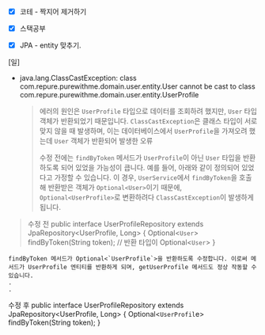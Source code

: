 
- [x] 코테 - 짝지어 제거하기
- [x] 스택공부
- [x] JPA - entity  맞추기.

  
[일]
-  java.lang.ClassCastException: class com.repure.purewithme.domain.user.entity.User cannot be cast to class com.repure.purewithme.domain.user.entity.UserProfile 

	>에러의 원인은 `UserProfile` 타입으로 데이터를 조회하려 했지만, `User` 타입 객체가 반환되었기 때문입니다. `ClassCastException`은 클래스 타입이 서로 맞지 않을 때 발생하며, 이는 데이터베이스에서 `UserProfile`을 가져오려 했는데 `User` 객체가 반환되어 발생한 오류
	>
	>
	>수정 전에는 `findByToken` 메서드가 `UserProfile`이 아닌 `User` 타입을 반환하도록 되어 있었을 가능성이 큽니다. 예를 들어, 아래와 같이 정의되어 있었다고 가정할 수 있습니다.
	>이 경우, `UserService`에서 `findByToken`을 호출해 반환받은 객체가 `Optional<User>`이기 때문에, `Optional<UserProfile>`로 변환하려다 `ClassCastException`이 발생하게 됩니다.
	>
	>
> 수정 전
	public interface UserProfileRepository extends JpaRepository<UserProfile, Long> {
	    Optional<`User`> findByToken(String token);  // 반환 타입이 Optional<`User`>
	    }
>
	findByToken 메서드가 Optional<`UserProfile`>을 반환하도록 수정합니다. 이로써 메서드가 UserProfile 엔티티를 반환하게 되며, getUserProfile 메서드도 정상 작동할 수 있습니다.
	.
	.
   수정 후
	public interface UserProfileRepository extends JpaRepository<UserProfile, Long> {
	    Optional<`UserProfil`e> findByToken(String token); 
	    }


